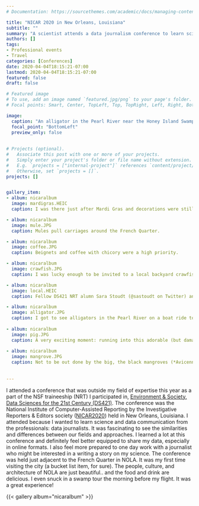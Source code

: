 ```yaml
---
# Documentation: https://sourcethemes.com/academic/docs/managing-content/

title: "NICAR 2020 in New Orleans, Louisiana"
subtitle: ""
summary: "A scientist attends a data journalism conference to learn science communication from the pros."
authors: []
tags: 
- Professional events
- Travel
categories: [Conferences]
date: 2020-04-04T18:15:21-07:00
lastmod: 2020-04-04T18:15:21-07:00
featured: false
draft: false

# Featured image
# To use, add an image named `featured.jpg/png` to your page's folder.
# Focal points: Smart, Center, TopLeft, Top, TopRight, Left, Right, BottomLeft, Bottom, BottomRight.

image: 
  caption: "An alligator in the Pearl River near the Honey Island Swamp"
  focal_point: "BottomLeft"
  preview_only: false
  
  
# Projects (optional).
#   Associate this post with one or more of your projects.
#   Simply enter your project's folder or file name without extension.
#   E.g. `projects = ["internal-project"]` references `content/project/deep-learning/index.md`.
#   Otherwise, set `projects = []`.
projects: []


gallery_item:
- album: nicaralbum
  image: mardigras.HEIC
  caption: I was there just after Mardi Gras and decorations were still up.

- album: nicaralbum
  image: mule.JPG
  caption: Mules pull carriages around the French Quarter.

- album: nicaralbum
  image: coffee.JPG
  caption: Beignets and coffee with chicory were a high priority.

- album: nicaralbum
  image: crawfish.JPG
  caption: I was lucky enough to be invited to a local backyard crawfish boil. 

- album: nicaralbum
  image: local.HEIC
  caption: Fellow DS421 NRT alumn Sara Stoudt (@sastoudt on Twitter) and I made sure to hit up local favorite spots, too. 

- album: nicaralbum
  image: alligator.JPG
  caption: I got to see alligators in the Pearl River on a boat ride to Honey Island. 
  
- album: nicaralbum
  image: pig.JPG
  caption: A very exciting moment: running into this adorable (but damaging, I know) feral pig in the Honey Island swamp. 
  
- album: nicaralbum  
  image: mangrove.JPG
  caption: Not to be out done by the big, the black mangroves (*Avicennia germinans*) were also a sight to behold.
  
  
---
```


I attended a conference that was outside my field of expertise this year as a part of the NSF traineeship (NRT) I participated in, <a href="http://ds421.berkeley.edu">Environment & Society, Data Sciences for the 21st Century (DS421)</a>. The conference was the National Institute of Computer-Assisted Reporting by the Investigative Reporters & Editors society (<a href="https://www.ire.org/events-and-training/conferences/nicar-2020" target="_blank">NICAR2020</a>) held in New Orleans, Louisiana. I attended because I wanted to learn science and data communication from the professionals: data journalists. It was fascinating to see the similarities and differences between our fields and approaches. I learned a lot at this conference and definitely feel better equipped to share my data, especially in online formats. I also feel more prepared to one day work with a journalist who might be interested in a writing a story on my science. The conference was held just adjacent to the French Quarter in NOLA. It was my first time visiting the city (a bucket list item, for sure). The people, culture, and architecture of NOLA are just beautiful.. and the food and drink are delicious. I even snuck in a swamp tour the morning before my flight. It was a great experience!

{{< gallery album="nicaralbum" >}}
